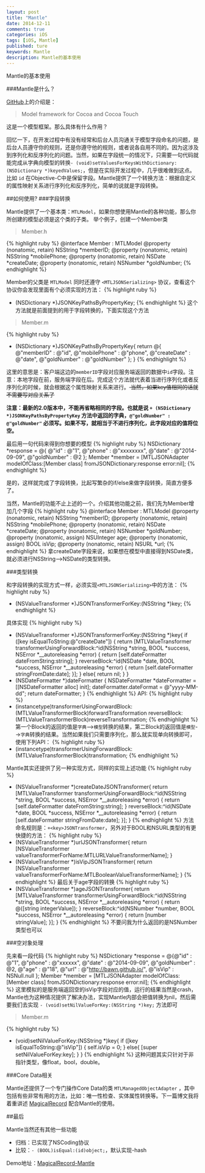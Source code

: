```yaml
---
layout: post
title: "Mantle"
date: 2014-12-11
comments: true
categories: iOS
tags: [iOS, Mantle]
published: ture
keywords: Mantle
description: Mantle的基本使用
---
```

Mantle的基本使用

###Mantle是什么？

[GitHub](https://github.com/Mantle/Mantle)上的介绍是：
> Model framework for Cocoa and Cocoa Touch

这是一个模型框架。那么具体有什么作用？

回忆一下，在开发过程中有没有经常和后台人员沟通关于模型字段命名的问题，是后台人员遵守你的规则，还是你遵守他的规则，或者说各自用不同的。因为这涉及到序列化和反序列化的问题。当然，如果在字段统一的情况下，只需要一句代码就能完成从字典向模型的转换`- (void)setValuesForKeysWithDictionary:(NSDictionary *)keyedValues;`，但是在实际开发过程中，几乎很难做到这点。比如 `id` 在Objective-C中是保留字段。Mantle提供了一个转换方法：根据自定义的属性映射关系进行序列化和反序列化，简单的说就是字段转换。

##如何使用?
###字段转换

Mantle提供了一个基本类：`MTLModel`，如果你想使用Mantle的各种功能，那么你所创建的模型必须是这个类的子类。
举个例子，创建一个Member类

>Member.h

{% highlight ruby %}
@interface Member : MTLModel<MTLJSONSerializing>
@property (nonatomic, retain) NSString *memberID;
@property (nonatomic, retain) NSString *mobilePhone;
@property (nonatomic, retain) NSDate   *createDate;
@property (nonatomic, retain) NSNumber *goldNumber;
{% endhighlight %}

Member的父类是 `MTLModel` 同时还遵守 `<MTLJSONSerializing>` 协议，查看这个协议你会发现里面有个必须实现的方法：
{% highlight ruby %}
+ (NSDictionary *)JSONKeyPathsByPropertyKey;
{% endhighlight %}
这个方法就是前面提到的用于字段转换的，下面实现这个方法

>Member.m

{% highlight ruby %}
+ (NSDictionary *)JSONKeyPathsByPropertyKey{
    return @{
             @"memberID" : @"id",
             @"mobilePhone" : @"phone",
             @"createDate" : @"date",
             @"goldNumber" : @"goldNumber"
             };
}
{% endhighlight %}

这里的意思是：客户端这边的`memberID`字段对应服务端返回的数据中`id`字段。注意：本地字段在前，服务端字段在后。完成这个方法就代表着当进行序列化或者反序列化的时候，就会根据这个属性映射关系来进行。<del> 当然，如果key值相同的话就不需要写对应关系了  </del>

**注意：最新的2.0版本中，不能再省略相同的字段。也就是说 `+ (NSDictionary *)JSONKeyPathsByPropertyKey` 方法中返回的字典，`@"goldNumber" : @"goldNumber"` 必须写。如果不写，就相当于不进行序列化，此字段对应的值将位空。**



最后用一句代码来得到你想要的模型
{% highlight ruby %}
	NSDictionary *response = @{
                          @"id" : @"1",
                          @"phone" : @"xxxxxxxx",
                          @"date" : @"2014-09-09",
                          @"goldNumber" : @2
                          };
	Member *member = [MTLJSONAdapter modelOfClass:[Member class] fromJSONDictionary:response error:nil];
{% endhighlight %}

是的，这样就完成了字段转换，比起写繁杂的if/else来做字段转换，简直方便多了。

当然，Mantle的功能不止上述的一个。介绍其他功能之前，我们先为Member增加几个字段
{% highlight ruby %}
@interface Member : MTLModel<MTLJSONSerializing>
@property (nonatomic, retain) NSString   *memberID;
@property (nonatomic, retain) NSString   *mobilePhone;
@property (nonatomic, retain) NSDate     *createDate;
@property (nonatomic, retain) NSNumber   *goldNumber;
@property (nonatomic, assign) NSUInteger age;
@property (nonatomic, assign) BOOL       isVip;
@property (nonatomic, retain) NSURL      *url;
{% endhighlight %}
拿createDate字段来说，如果想在模型中直接得到NSDate类，就必须进行NSString-->NSDate的类型转换。

###类型转换

和字段转换的实现方式一样，必须实现`<MTLJSONSerializing>`中的方法：
{% highlight ruby %}
+ (NSValueTransformer *)JSONTransformerForKey:(NSString *)key;
{% endhighlight %}



具体实现
{% highlight ruby %}
+ (NSValueTransformer *)JSONTransformerForKey:(NSString *)key{
    if ([key isEqualToString:@"createDate"]) {
        return [MTLValueTransformer transformerUsingForwardBlock:^id(NSString *string, BOOL *success, NSError *__autoreleasing *error) {
            return [self.dateFormatter dateFromString:string];
        } reverseBlock:^id(NSDate *date, BOOL *success, NSError *__autoreleasing *error) {
             return [self.dateFormatter stringFromDate:date];
        }];
    }
    else{
        return nil;
    }
}
+ (NSDateFormatter *)dateFormatter {
    NSDateFormatter *dateFormatter = [[NSDateFormatter alloc] init];
    dateFormatter.dateFormat = @"yyyy-MM-dd";
    return dateFormatter;
}
{% endhighlight %}
API:
{% highlight ruby %}
+ (instancetype)transformerUsingForwardBlock:(MTLValueTransformerBlock)forwardTransformation reverseBlock:(MTLValueTransformerBlock)reverseTransformation;
{% endhighlight %}
第一个Block的返回的值是`字典`-->`模型`转换的结果，第二Block的返回值是`模型`-->`字典`转换的结果。当然如果我们只需要序列化，那么就实现单向转换即可，使用下列API：
{% highlight ruby %}
+ (instancetype)transformerUsingForwardBlock:(MTLValueTransformerBlock)transformation;
{% endhighlight %}

Mantle其实还提供了另一种实现方式，同样的实现上述功能
{% highlight ruby %}
+ (NSValueTransformer *)createDateJSONTransformer{
	return [MTLValueTransformer transformerUsingForwardBlock:^id(NSString *string, BOOL *success, NSError *__autoreleasing *error) {
            return [self.dateFormatter dateFromString:string];
        } reverseBlock:^id(NSDate *date, BOOL *success, NSError *__autoreleasing *error) {
             return [self.dateFormatter stringFromDate:date];
        }];
}
{% endhighlight %}
方法命名规则是：`+<key>JSONTransformer`，另外对于BOOL和NSURL类型的有更快捷的方法：
{% highlight ruby %}
+ (NSValueTransformer *)urlJSONTransformer{
    return [NSValueTransformer valueTransformerForName:MTLURLValueTransformerName];
}
+ (NSValueTransformer *)isVipJSONTransformer{
    return [NSValueTransformer valueTransformerForName:MTLBooleanValueTransformerName];
}
{% endhighlight %}
最后关于age字段的转换
{% highlight ruby %}
+ (NSValueTransformer *)ageJSONTransformer{
    return [MTLValueTransformer transformerUsingForwardBlock:^id(NSString *string, BOOL *success, NSError *__autoreleasing *error) {
        return @([string integerValue]);
    } reverseBlock:^id(NSNumber *number, BOOL *success, NSError *__autoreleasing *error) {
        return [number stringValue];
    }];
}
{% endhighlight %}
不要问我为什么返回的是NSNumber类型也可以


###空对象处理

先来看一段代码
{% highlight ruby %}
    NSDictionary *response = @{@"id" : @"1",
                          @"phone" : @"xxxxxx",
                          @"date" : @"2014-09-09",
                          @"goldNumber" : @2,
                          @"age" : @"18",
                          @"url" : @"http://bawn.github.io/",
                          @"isVip" : NSNull.null
                          };
    Member *member = [MTLJSONAdapter modelOfClass:[Member class] fromJSONDictionary:response error:nil];
{% endhighlight %}
这里模拟的是服务端返回空的isVip字段对应的值，运行的结果当然是crash，Mantle也为这种情况提供了解决办法，实现Mantle内部会把值转换为nil，然后需要我们去实现 `- (void)setNilValueForKey:(NSString *)key;` 方法即可

>Member.m

{% highlight ruby %}
- (void)setNilValueForKey:(NSString *)key{
    if ([key isEqualToString:@"isVip"]) {
        self.isVip = 0;
    }
    else{
        [super setNilValueForKey:key];
    }
}
{% endhighlight %}
这种问题其实只针对于非指针类型，像float，bool，double。


###Core Data相关

Mantle还提供了一个专门操作Core Data的类 `MTLManagedObjectAdapter` ，其中包括有些非常有用的方法，比如：唯一性检查、实体属性转换等。下一篇博文我将着重讲述 [MagicalRecord](https://github.com/magicalpanda/MagicalRecord) 配合Mantle的使用。


##最后

Mantle当然还有其他一些功能
* 归档：已实现了NSCoding协议
* 比较：`- (BOOL)isEqual:(id)object;`，默认实现-hash

Demo地址：[MagicalRecord-Mantle](https://github.com/bawn/MagicalRecord-Mantle)
